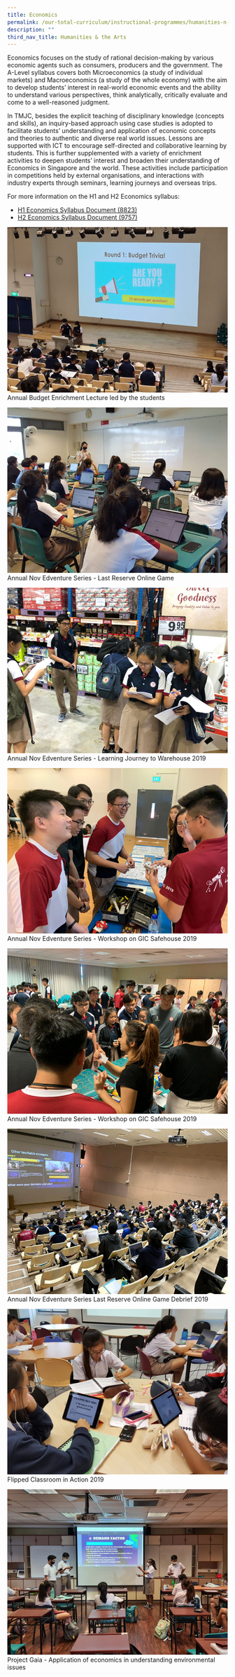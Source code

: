 ```yaml
---
title: Economics
permalink: /our-total-curriculum/instructional-programmes/humanities-n-the-arts/economics
description: ""
third_nav_title: Humanities & the Arts
---
```

Economics focuses on the study of rational decision-making by various economic agents such as consumers, producers and the government. The A-Level syllabus covers both Microeconomics (a study of individual markets) and Macroeconomics (a study of the whole economy) with the aim to develop students’ interest in real-world economic events and the ability to understand various perspectives, think analytically, critically evaluate and come to a well-reasoned judgment.  
  
In TMJC, besides the explicit teaching of disciplinary knowledge (concepts and skills), an inquiry-based approach using case studies is adopted to facilitate students’ understanding and application of economic concepts and theories to authentic and diverse real world issues. Lessons are supported with ICT to encourage self-directed and collaborative learning by students. This is further supplemented with a variety of enrichment activities to deepen students’ interest and broaden their understanding of Economics in Singapore and the world. These activities include participation in competitions held by external organisations, and interactions with industry experts through seminars, learning journeys and overseas trips.  
  
For more information on the H1 and H2 Economics syllabus:  

* [H1 Economics Syllabus Document (8823)](https://www.seab.gov.sg/docs/default-source/national-examinations/syllabus/alevel/2021syllabus/8823_y21_sy.pdf)
* [H2 Economics Syllabus Document (9757)](https://www.seab.gov.sg/docs/default-source/national-examinations/syllabus/alevel/2021syllabus/9757_y21_sy.pdf)

![](/images/TMJC-OurCurriculum_IP_Econs_01.jpeg)
Annual Budget Enrichment Lecture led by the students

![](/images/TMJC-OurCurriculum_IP_Econs_02.jpeg)
Annual Nov Edventure Series - Last Reserve Online Game

![](/images/TMJC-OurCurriculum_IP_Econs_03.jpeg)
Annual Nov Edventure Series - Learning Journey to Warehouse 2019

![](/images/TMJC-OurCurriculum_IP_Econs_04.jpeg)
Annual Nov Edventure Series - Workshop on GIC Safehouse 2019

![](/images/TMJC-OurCurriculum_IP_Econs_05.jpeg)
Annual Nov Edventure Series - Workshop on GIC Safehouse 2019

![](/images/TMJC-OurCurriculum_IP_Econs_06.jpeg)
Annual Nov Edventure Series Last Reserve Online Game Debrief 2019

![](/images/TMJC-OurCurriculum_IP_Econs_07.jpeg)
Flipped Classroom in Action 2019

![](/images/TMJC-OurCurriculum_IP_Econs_08.jpeg)
Project Gaia - Application of economics in understanding environmental issues
